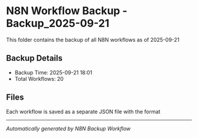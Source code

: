 # N8N Workflow Backup -Backup_2025-09-21

This folder contains the backup of all N8N workflows as of 2025-09-21

## Backup Details
- Backup Time: 2025-09-21 18:01
- Total Workflows: 20

## Files
Each workflow is saved as a separate JSON file with the format

---
*Automatically generated by N8N Backup Workflow*